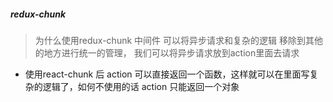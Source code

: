 ##### redux-chunk
> 为什么使用redux-chunk 中间件
可以将异步请求和复杂的逻辑 移除到其他的地方进行统一的管理，
我们可以将异步请求放到action里面去请求
- 使用react-chunk 后 action 可以直接返回一个函数，这样就可以在里面写复杂的逻辑了，如何不使用的话 action 只能返回一个对象
